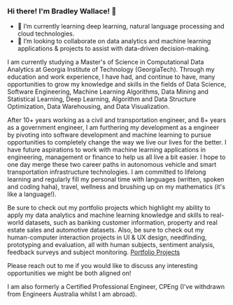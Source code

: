 ### Hi there! I'm Bradley Wallace! 👋

- 🌱 I’m currently learning deep learning, natural language processing and cloud technologies.
- 👯 I’m looking to collaborate on data analytics and machine learning applications & projects to assist with data-driven decision-making.

I am currently studying a Master's of Science in Computational Data Analytics at Georgia Institute of Technology (GeorgiaTech). Through my education and work experience, I have had, and continue to have, many opportunities to grow my knowledge and skills in the fields of Data Science, Software Engineering, Machine Learning Algorithms, Data Mining and Statistical Learning, Deep Learning, Algorithm and Data Structure Optimization, Data Warehousing, and Data Visualization.

After 10+ years working as a civil and transportation engineer, and 8+ years as a government engineer, I am furthering my development as a engineer by pivoting into software development and machine learning to pursue opportunities to completely change the way we live our lives for the better. I have future aspirations to work with machine learning applications in engineering, management or finance to help us all live a bit easier. I hope to one day merge these two career paths in autonomous vehicle and smart transportation infrastructure technologies. I am committed to lifelong learning and regularly fill my personal time with languages (written, spoken and coding haha), travel, wellness and brushing up on my mathematics (it's like a language!).

Be sure to check out my portfolio projects which highlight my ability to apply my data analytics and machine learning knowledge and skills to real-world datasets, such as banking customer information, property and real estate sales and automotive datasets. Also, be sure to check out my human-computer interaction projects in UI & UX design, needfinding, prototyping and evaluation, all with human subjects, sentiment analysis, feedback surveys and subject monitoring.
[Portfolio Projects](https://github.com/wallace-b/portfolio)

Please reach out to me if you would like to discuss any interesting opportunities we might be both aligned on!

I am also formerly a Certified Professional Engineer, CPEng (I've withdrawn from Engineers Australia whilst I am abroad).

<!--
**wallace-b/wallace-b** is a ✨ _special_ ✨ repository because its `README.md` (this file) appears on your GitHub profile.
-->
